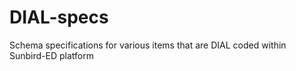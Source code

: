 # DIAL-specs
Schema specifications for various items that are DIAL coded within Sunbird-ED platform

